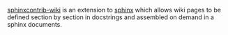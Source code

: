 [sphinxcontrib-wiki](sphinxcontrib-wiki.readthedocs.org) is an extension to
[sphinx](www.sphinx-doc.org/) which allows wiki pages to be defined section by
section in docstrings and assembled on demand in a sphinx documents.
